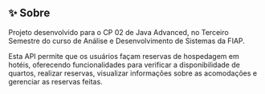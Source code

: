## ✨ Sobre
Projeto desenvolvido para o CP 02 de Java Advanced, no Terceiro Semestre do curso de Análise e Desenvolvimento de Sistemas da FIAP. 

Esta API permite que os usuários façam reservas de hospedagem em hotéis, oferecendo funcionalidades para verificar a disponibilidade de quartos, realizar reservas, visualizar informações sobre as acomodações e gerenciar as reservas feitas.

